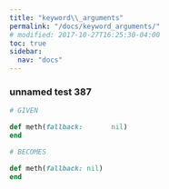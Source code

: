 ```yaml
---
title: "keyword\\_arguments"
permalink: "/docs/keyword_arguments/"
# modified: 2017-10-27T16:25:30-04:00
toc: true
sidebar:
  nav: "docs"
---
```

### unnamed test 387
```ruby
# GIVEN

def meth(fallback:       nil)
end

```
```ruby
# BECOMES

def meth(fallback: nil)
end
```
